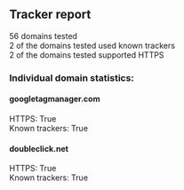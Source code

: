 ## Tracker report
56 domains tested <br>
2 of the domains tested used known trackers <br>
2 of the domains tested supported HTTPS <br>


### Individual domain statistics: 


#### googletagmanager.com
HTTPS: True
<br>Known trackers: True


#### doubleclick.net
HTTPS: True
<br>Known trackers: True